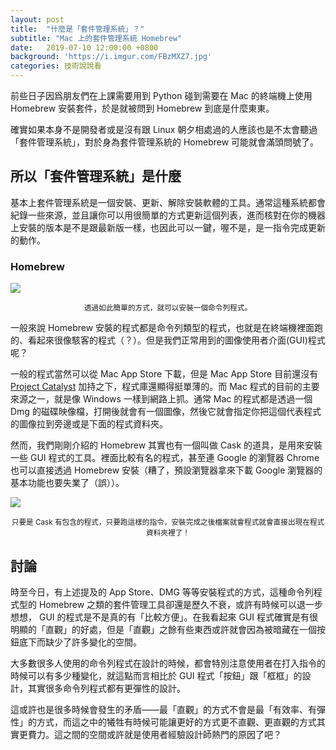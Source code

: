 ```yaml
---
layout: post
title:  "什麼是「套件管理系統」？"
subtitle: "Mac 上的套件管理系統 Homebrew"
date:   2019-07-10 12:00:00 +0800
background: 'https://i.imgur.com/FBzMXZ7.jpg'
categories: 技術說說看
---
```


前些日子因爲朋友們在上課需要用到 Python 碰到需要在 Mac 的終端機上使用 Homebrew 安裝套件，於是就被問到 Homebrew 到底是什麼東東。

確實如果本身不是開發者或是沒有跟 Linux 朝夕相處過的人應該也是不太會聽過「套件管理系統」，對於身為套件管理系統的 Homebrew 可能就會滿頭問號了。

## 所以「套件管理系統」是什麼

基本上套件管理系統是一個安裝、更新、解除安裝軟體的工具。通常這種系統都會紀錄一些來源，並且讓你可以用很簡單的方式更新這個列表，進而核對在你的機器上安裝的版本是不是跟最新版一樣，也因此可以一鍵，喔不是，是一指令完成更新的動作。

### Homebrew

![](https://i.imgur.com/sYUw4k0.png)
<p style="text-align:center;"><small>透過如此簡單的方式，就可以安裝一個命令列程式。</small></p>

一般來說 Homebrew 安裝的程式都是命令列類型的程式，也就是在終端機裡面跑的、看起來很像駭客的程式（？）。但是我們正常用到的圖像使用者介面(GUI)程式呢？

一般的程式當然可以從 Mac App Store 下載，但是 Mac App Store 目前還沒有 [Project Catalyst]({{site.url}}{{site.baseurl}}/posts/2019/apple-marzipan.html) 加持之下，程式庫還顯得挺單薄的。而 Mac 程式的目前的主要來源之一，就是像 Windows 一樣到網路上抓。通常 Mac 的程式都是透過一個 Dmg 的磁碟映像檔，打開後就會有一個圖像，然後它就會指定你把這個代表程式的圖像拉到旁邊或是下面的程式資料夾。

然而，我們剛剛介紹的 Homebrew 其實也有一個叫做 Cask 的道具，是用來安裝一些 GUI 程式的工具。裡面比較有名的程式，甚至連 Google 的瀏覽器 Chrome 也可以直接透過 Homebrew 安裝（糟了，預設瀏覽器拿來下載 Google 瀏覽器的基本功能也要失業了（誤））。

![](https://i.imgur.com/9AHnHdH.png)
<p style="text-align:center;"><small>只要是 Cask 有包含的程式，只要跑這樣的指令，安裝完成之後檔案就會程式就會直接出現在程式資料夾裡了！</small></p>

## 討論

時至今日，有上述提及的 App Store、DMG 等等安裝程式的方式，這種命令列程式型的 Homebrew 之類的套件管理工具卻還是歷久不衰，或許有時候可以退一步想想， GUI 的程式是不是真的有「比較方便」。在我看起來 GUI 程式確實是有很明顯的「直觀」的好處，但是「直觀」之餘有些東西或許就會因為被暗藏在一個按鈕底下而缺少了許多變化的空間。

大多數很多人使用的命令列程式在設計的時候，都會特別注意使用者在打入指令的時候可以有多少種變化，就這點而言相比於 GUI 程式「按鈕」跟「框框」的設計，其實很多命令列程式都有更彈性的設計。

這或許也是很多時候會發生的矛盾——最「直觀」的方式不會是最「有效率、有彈性」的方式，而這之中的犧牲有時候可能讓更好的方式更不直觀、更直觀的方式其實更費力。這之間的空間或許就是使用者經驗設計師熱門的原因了吧？